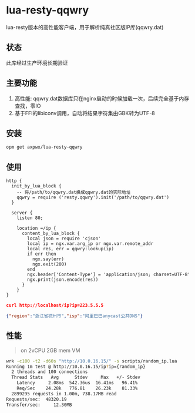 # lua-resty-qqwry
lua-resty版本的高性能客户端，用于解析纯真社区版IP库(qqwry.dat)

## 状态
此库经过生产环境长期验证

## 主要功能
1. 高性能: qqwry.dat数据库只在nginx启动的时候加载一次，后续完全基于内存查找，零IO
2. 基于FFI的libiconv调用，自动将结果字符集由GBK转为UTF-8

## 安装
```sh
opm get axpwx/lua-resty-qqwry
```

## 使用
```nginx
http {
  init_by_lua_block {
    -- 将/path/to/qqwry.dat换成qqwry.dat的实际地址
    qqwry = require ('resty.qqwry').init('/path/to/qqwry.dat')
  }

  server {
    listen 80;

    location =/ip {
      content_by_lua_block {
        local json = require 'cjson'
        local ip = ngx.var.arg_ip or ngx.var.remote_addr
        local res, err = qqwry:lookup(ip)
        if err then
          ngx.say(err)
          ngx.exit(200)
        end
        ngx.header['Content-Type'] = 'application/json; charset=UTF-8'
        ngx.print(json.encode(res))
      }
    }
}
```
```json
curl http://localhost/ip?ip=223.5.5.5

{"region":"浙江省杭州市","isp":"阿里巴巴anycast公共DNS"}
```

## 性能
> on 2vCPU 2GB mem VM
```sh
wrk -c100 -t2 -d60s "http://10.0.16.15/" -s scripts/random_ip.lua
Running 1m test @ http://10.0.16.15/ip?ip={random_ip}
  2 threads and 100 connections
  Thread Stats   Avg      Stdev     Max   +/- Stdev
    Latency     2.08ms  542.36us  16.41ms   96.41%
    Req/Sec    24.28k   776.81    26.23k    81.33%
  2899295 requests in 1.00m, 738.17MB read
Requests/sec:  48320.19
Transfer/sec:     12.30MB
```
